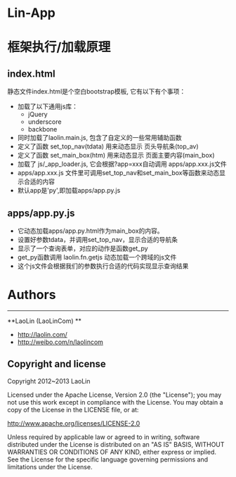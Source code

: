 Lin-App
=================


# 框架执行/加载原理

## index.html

静态文件index.html是个空白bootstrap模板,
它有以下有个事项：

* 加载了以下通用js库：
  - jQuery
  - underscore
  - backbone
* 同时加载了laolin.main.js, 包含了自定义的一些常用辅助函数
* 定义了函数 set_top_nav(tdata) 用来动态显示 页头导航条(top_av)
* 定义了函数 set_main_box(htm) 用来动态显示 页面主要内容(main_box)
* 加载了 js/_app_loader.js, 它会根据?app=xxx自动调用 apps/app.xxx.js文件
* apps/app.xxx.js 文件里可调用set_top_nav和set_main_box等函数来动态显示合适的内容
* 默认app是'py',即加载apps/app.py.js

## apps/app.py.js

- 它动态加载apps/app.py.html作为main_box的内容。
- 设置好参数tdata，并调用set_top_nav，显示合适的导航条
- 显示了一个查询表单，对应的动作是函数get_py
- get_py函数调用 laolin.fn.getjs 动态加载一个跨域的js文件
- 这个js文件会根据我们的参数执行合适的代码实现显示查询结果

# Authors
-------

**LaoLin (LaoLinCom) **

+ http://laolin.com/
+ http://weibo.com/n/laolincom
 

Copyright and license
---------------------

Copyright 2012~2013 LaoLin 

Licensed under the Apache License, Version 2.0 (the "License");
you may not use this work except in compliance with the License.
You may obtain a copy of the License in the LICENSE file, or at:

   http://www.apache.org/licenses/LICENSE-2.0

Unless required by applicable law or agreed to in writing, software
distributed under the License is distributed on an "AS IS" BASIS,
WITHOUT WARRANTIES OR CONDITIONS OF ANY KIND, either express or implied.
See the License for the specific language governing permissions and
limitations under the License.
